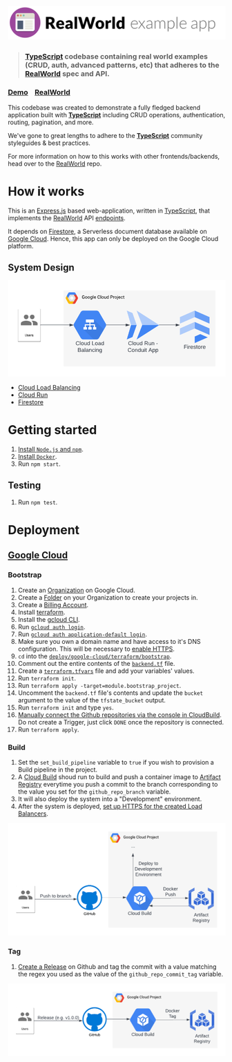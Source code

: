 # ![RealWorld Example App](logo.png)

> ### [TypeScript](https://www.typescriptlang.org/) codebase containing real world examples (CRUD, auth, advanced patterns, etc) that adheres to the [RealWorld](https://github.com/gothinkster/realworld) spec and API.

### [Demo](https://demo.realworld.io/)&nbsp;&nbsp;&nbsp;&nbsp;[RealWorld](https://github.com/gothinkster/realworld)

This codebase was created to demonstrate a fully fledged backend application built with **[TypeScript](https://www.typescriptlang.org/)** including CRUD operations, authentication, routing, pagination, and more.

We've gone to great lengths to adhere to the **[TypeScript](https://www.typescriptlang.org/)** community styleguides & best practices.

For more information on how to this works with other frontends/backends, head over to the [RealWorld](https://github.com/gothinkster/realworld) repo.

# How it works

This is an [Express.js](https://expressjs.com/) based web-application, written in [TypeScript](https://www.typescriptlang.org/), that implements the [RealWorld](https://realworld-docs.netlify.app/) API [endpoints](https://realworld-docs.netlify.app/docs/specs/backend-specs/endpoints).

It depends on [Firestore](https://cloud.google.com/firestore), a Serverless document database available on [Google Cloud](https://cloud.google.com/). Hence, this app can only be deployed on the Google Cloud platform.

## System Design

![system Design Diagram](./google-cloud-system-design-diagram.png)

- [Cloud Load Balancing](https://cloud.google.com/load-balancing)
- [Cloud Run](https://cloud.google.com/run)
- [Firestore](https://cloud.google.com/firestore)

# Getting started

1. [Install `Node.js` and `npm`](https://docs.npmjs.com/downloading-and-installing-node-js-and-npm).
1. [Install `Docker`](https://docs.docker.com/get-docker/).
1. Run `npm start`.

## Testing

1. Run `npm test`.

# Deployment

## [Google Cloud](https://cloud.google.com/)

### Bootstrap

1. Create an [Organization](https://cloud.google.com/resource-manager/docs/creating-managing-organization) on Google Cloud.
1. Create a [Folder](https://cloud.google.com/resource-manager/docs/creating-managing-folders) on your Organization to create your projects in.
1. Create a [Billing Account](https://cloud.google.com/billing/docs/how-to/manage-billing-account#create_a_new_billing_account).
1. Install [terraform](https://developer.hashicorp.com/terraform/tutorials/aws-get-started/install-cli).
1. Install the [gcloud CLI](https://cloud.google.com/sdk/docs/install).
1. Run [`gcloud auth login`](https://cloud.google.com/sdk/gcloud/reference/auth/login).
1. Run [`gcloud auth application-default login`](https://cloud.google.com/sdk/gcloud/reference/auth/application-default/login).
1. Make sure you own a domain name and have access to it's DNS configuration. This will be necessary to [enable HTTPS](https://cloud.google.com/iap/docs/load-balancer-howto#update_dns).
1. `cd` into the [`deploy/google-cloud/terraform/bootstrap`](./deploy/google-cloud/terraform/bootstrap).
1. Comment out the entire contents of the [`backend.tf`](https://developer.hashicorp.com/terraform/language/settings/backends/gcs) file.
1. Create a [`terraform.tfvars`](https://developer.hashicorp.com/terraform/language/values/variables#variable-definitions-tfvars-files) file and add your variables' values.
1. Run `terraform init`.
1. Run `terraform apply -target=module.bootstrap_project`.
1. Uncomment the `backend.tf` file's contents and update the `bucket` argument to the value of the `tfstate_bucket` output.
1. Run `terraform init` and type `yes`.
1. [Manually connect the Github repositories via the console in CloudBuild](https://cloud.google.com/build/docs/automating-builds/github/connect-repo-github). Do not create a Trigger, just click `DONE` once the repository is connected.
1. Run `terraform apply`.

### Build

1. Set the `set_build_pipeline` variable to `true` if you wish to provision a Build pipeline in the project.
1. A [Cloud Build](https://cloud.google.com/build) shoud run to build and push a container image to [Artifact Registry](https://cloud.google.com/artifact-registry) everytime you push a commit to the branch corresponding to the value you set for the `github_repo_branch` variable.
1. It will also deploy the system into a "Development" environment.
1. After the system is deployed, [set up HTTPS for the created Load Balancers](https://cloud.google.com/iap/docs/load-balancer-howto#update_dns).

![Build Pipeline](./google-cloud-build-pipeline.png)

### Tag

1. [Create a Release](https://docs.github.com/en/repositories/releasing-projects-on-github/managing-releases-in-a-repository#creating-a-release) on Github and tag the commit with a value matching the regex you used as the value of the `github_repo_commit_tag` variable.

![Tag Pipeline](./google-cloud-tag-pipeline.png)
